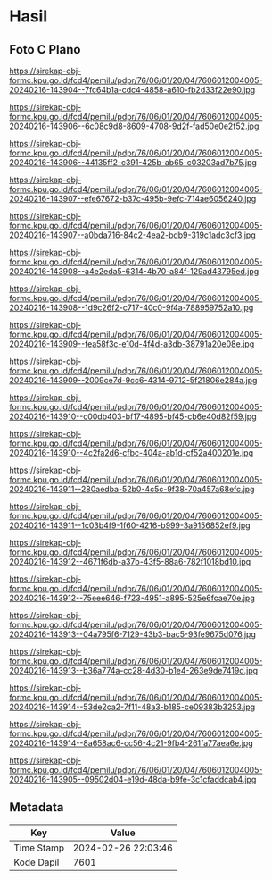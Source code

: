 # Hasil

## Foto C Plano

https://sirekap-obj-formc.kpu.go.id/fcd4/pemilu/pdpr/76/06/01/20/04/7606012004005-20240216-143904--7fc64b1a-cdc4-4858-a610-fb2d33f22e90.jpg

https://sirekap-obj-formc.kpu.go.id/fcd4/pemilu/pdpr/76/06/01/20/04/7606012004005-20240216-143906--6c08c9d8-8609-4708-9d2f-fad50e0e2f52.jpg

https://sirekap-obj-formc.kpu.go.id/fcd4/pemilu/pdpr/76/06/01/20/04/7606012004005-20240216-143906--44135ff2-c391-425b-ab65-c03203ad7b75.jpg

https://sirekap-obj-formc.kpu.go.id/fcd4/pemilu/pdpr/76/06/01/20/04/7606012004005-20240216-143907--efe67672-b37c-495b-9efc-714ae6056240.jpg

https://sirekap-obj-formc.kpu.go.id/fcd4/pemilu/pdpr/76/06/01/20/04/7606012004005-20240216-143907--a0bda716-84c2-4ea2-bdb9-319c1adc3cf3.jpg

https://sirekap-obj-formc.kpu.go.id/fcd4/pemilu/pdpr/76/06/01/20/04/7606012004005-20240216-143908--a4e2eda5-6314-4b70-a84f-129ad43795ed.jpg

https://sirekap-obj-formc.kpu.go.id/fcd4/pemilu/pdpr/76/06/01/20/04/7606012004005-20240216-143908--1d9c26f2-c717-40c0-9f4a-788959752a10.jpg

https://sirekap-obj-formc.kpu.go.id/fcd4/pemilu/pdpr/76/06/01/20/04/7606012004005-20240216-143909--fea58f3c-e10d-4f4d-a3db-38791a20e08e.jpg

https://sirekap-obj-formc.kpu.go.id/fcd4/pemilu/pdpr/76/06/01/20/04/7606012004005-20240216-143909--2009ce7d-9cc6-4314-9712-5f21806e284a.jpg

https://sirekap-obj-formc.kpu.go.id/fcd4/pemilu/pdpr/76/06/01/20/04/7606012004005-20240216-143910--c00db403-bf17-4895-bf45-cb6e40d82f59.jpg

https://sirekap-obj-formc.kpu.go.id/fcd4/pemilu/pdpr/76/06/01/20/04/7606012004005-20240216-143910--4c2fa2d6-cfbc-404a-ab1d-cf52a400201e.jpg

https://sirekap-obj-formc.kpu.go.id/fcd4/pemilu/pdpr/76/06/01/20/04/7606012004005-20240216-143911--280aedba-52b0-4c5c-9f38-70a457a68efc.jpg

https://sirekap-obj-formc.kpu.go.id/fcd4/pemilu/pdpr/76/06/01/20/04/7606012004005-20240216-143911--1c03b4f9-1f60-4216-b999-3a9156852ef9.jpg

https://sirekap-obj-formc.kpu.go.id/fcd4/pemilu/pdpr/76/06/01/20/04/7606012004005-20240216-143912--4671f6db-a37b-43f5-88a6-782f1018bd10.jpg

https://sirekap-obj-formc.kpu.go.id/fcd4/pemilu/pdpr/76/06/01/20/04/7606012004005-20240216-143912--75eee646-f723-4951-a895-525e6fcae70e.jpg

https://sirekap-obj-formc.kpu.go.id/fcd4/pemilu/pdpr/76/06/01/20/04/7606012004005-20240216-143913--04a795f6-7129-43b3-bac5-93fe9675d076.jpg

https://sirekap-obj-formc.kpu.go.id/fcd4/pemilu/pdpr/76/06/01/20/04/7606012004005-20240216-143913--b36a774a-cc28-4d30-b1e4-263e9de7419d.jpg

https://sirekap-obj-formc.kpu.go.id/fcd4/pemilu/pdpr/76/06/01/20/04/7606012004005-20240216-143914--53de2ca2-7f11-48a3-b185-ce09383b3253.jpg

https://sirekap-obj-formc.kpu.go.id/fcd4/pemilu/pdpr/76/06/01/20/04/7606012004005-20240216-143914--8a658ac6-cc56-4c21-9fb4-261fa77aea6e.jpg

https://sirekap-obj-formc.kpu.go.id/fcd4/pemilu/pdpr/76/06/01/20/04/7606012004005-20240216-143905--09502d04-e19d-48da-b9fe-3c1cfaddcab4.jpg


## Metadata

| Key        | Value               |
| ---------- | ------------------- |
| Time Stamp | 2024-02-26 22:03:46 |
| Kode Dapil | 7601                |



